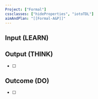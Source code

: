 ```yaml
---
Project: ["Formal"]
cssclasses: ["hideProperties", "iotoTDL"]
aimAndPlan: "[[Formal-A&P]]"
---
```

## Input (LEARN)


## Output (THINK)

- [ ] 

## Outcome (DO)

- [ ] 
